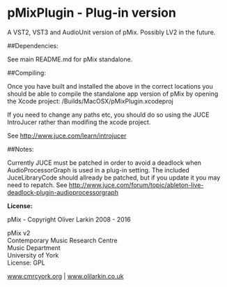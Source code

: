 # pMixPlugin - Plug-in version

A VST2, VST3 and AudioUnit version of pMix. Possibly LV2 in the future.

##Dependencies:

See main README.md for pMix standalone.

##Compiling:

Once you have built and installed the above in the correct locations you should be able to compile the standalone app version of pMix by opening the Xcode project: /Builds/MacOSX/pMixPlugin.xcodeproj

If you need to change any paths etc, you should do so using the JUCE IntroJucer rather than modifing the xcode project.

See http://www.juce.com/learn/introjucer

##Notes:

Currently JUCE must be patched in order to avoid a deadlock when AudioProcessorGraph is used in a plug-in setting. The included JuceLibraryCode should allready be patched, but if you update it you may need to repatch. See http://www.juce.com/forum/topic/ableton-live-deadlock-plugin-audioprocessorgraph


**License:**

pMix - Copyright Oliver Larkin 2008 - 2016

pMix v2    
Contemporary Music Research Centre  
Music Department  
University of York  
License: GPL
  
www.cmrcyork.org | www.olilarkin.co.uk